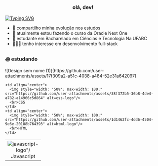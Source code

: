 ## <h3 align="center">olá, dev!</h3>

<a href="https://git.io/typing-svg"><img src="https://readme-typing-svg.herokuapp.com?font=Fira+Code&size=15&pause=1000&color=929292&width=150&lines=em+atualiza%C3%A7%C3%A3o..." alt="Typing SVG" /></a>

<div>
  
- 🍵 compartilho minha evolução nos estudos
- 📂 atualmente estou fazendo o curso da Oracle Next One
- 📝 estudante em Bacharelado em Ciências e Tecnologia Na UFABC
- 👨🏻‍💻 tenho interesse em desenvolvimento full-stack
</div>

## <h3>꩜ estudando</h3>

<table align="center">
  <tr>
    <td align="center">
      <img style="width: '50%'; max-width: 100;" src="https://github.com/user-attachments/assets/21a27d19-c631-4bac-b8dc-09a167755ef8" alt=javascript-logo"/>
      <br>Javascript
    </td>![Design sem nome (1)](https://github.com/user-attachments/assets/17f309a2-a51c-4038-a484-52e31a642097)

    <td align="center">
      <img style="width: '50%'; max-width: 100;" src="https://github.com/user-attachments/assets/38f372b5-36b8-4de4-a782-a14966c5d864" alt=css-logo"/>
      <br>CSS
    </td>
    <td align="center">
      <img style="width: '50%'; max-width: 100;" src="https://github.com/user-attachments/assets/1d1462fc-4dd6-4504-9e6e-20188b764393" alt=html-logo"/>
      <br>HTML
    </td>
  </tr>
</table>

##

